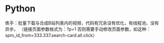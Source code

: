 # Python
练手：批量下载与合成B站列表内的视频，代码有冗余没有优化，有线程池，没有异步。
（链接页面参数格式为：?p=1 否则需要手动修改页面参数，如这种：spm_id_from=333.337.search-card.all.click）
